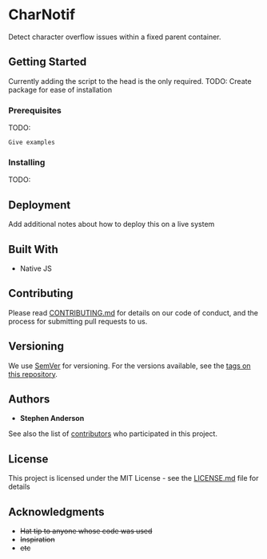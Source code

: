 # CharNotif

Detect character overflow issues within a fixed parent container. 

## Getting Started

Currently adding the script to the head is the only required. 
TODO: Create package for ease of installation

### Prerequisites

TODO:

```
Give examples
```

### Installing

TODO:


## Deployment

Add additional notes about how to deploy this on a live system

## Built With

* Native JS

## Contributing

Please read [CONTRIBUTING.md](https://gist.github.com/PurpleBooth/b24679402957c63ec426) for details on our code of conduct, and the process for submitting pull requests to us.

## Versioning

We use [SemVer](http://semver.org/) for versioning. For the versions available, see the [tags on this repository](https://github.com/your/project/tags). 

## Authors

* **Stephen Anderson**

See also the list of [contributors](https://github.com/your/project/contributors) who participated in this project.

## License

This project is licensed under the MIT License - see the [LICENSE.md](LICENSE.md) file for details

## Acknowledgments

* ~~Hat tip to anyone whose code was used~~
* ~~Inspiration~~
* ~~etc~~
